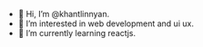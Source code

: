 - 👋 Hi, I’m @khantlinnyan.
- 👀 I’m interested in web development and ui ux.
- 🌱 I’m currently learning reactjs.

<!---
khantlinnyan/khantlinnyan is a ✨ special ✨ repository because its `README.md` (this file) appears on your GitHub profile.
You can click the Preview link to take a look at your changes.
--->
